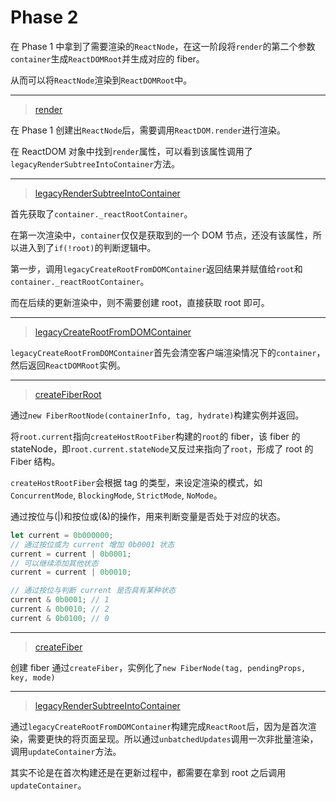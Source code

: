 # Phase 2

在 Phase 1 中拿到了需要渲染的`ReactNode`，在这一阶段将`render`的第二个参数`container`生成`ReactDOMRoot`并生成对应的 fiber。

从而可以将`ReactNode`渲染到`ReactDOMRoot`中。

---

> [render](../ReactDOM.md#render)

在 Phase 1 创建出`ReactNode`后，需要调用`ReactDOM.render`进行渲染。

在 ReactDOM 对象中找到`render`属性，可以看到该属性调用了`legacyRenderSubtreeIntoContainer`方法。

---

> [legacyRenderSubtreeIntoContainer](../ReactDOM.md#legacyRenderSubtreeIntoContainer)

首先获取了`container._reactRootContainer`。

在第一次渲染中，`container`仅仅是获取到的一个 DOM 节点，还没有该属性，所以进入到了`if(!root)`的判断逻辑中。

第一步，调用`legacyCreateRootFromDOMContainer`返回结果并赋值给`root`和`container._reactRootContainer`。

而在后续的更新渲染中，则不需要创建 root，直接获取 root 即可。

---

> [legacyCreateRootFromDOMContainer](../ReactDOM.md)

`legacyCreateRootFromDOMContainer`首先会清空客户端渲染情况下的`container`，然后返回`ReactDOMRoot`实例。

---

> [createFiberRoot](../ReactFiberRoot.md)

通过`new FiberRootNode(containerInfo, tag, hydrate)`构建实例并返回。

将`root.current`指向`createHostRootFiber`构建的`root`的 fiber，该 fiber 的 stateNode，即`root.current.stateNode`又反过来指向了`root`，形成了 root 的 Fiber 结构。

`createHostRootFiber`会根据 tag 的类型，来设定渲染的模式，如 `ConcurrentMode`, `BlockingMode`, `StrictMode`, `NoMode`。

通过按位与(|)和按位或(&)的操作，用来判断变量是否处于对应的状态。

```javascript
let current = 0b000000;
// 通过按位或为 current 增加 0b0001 状态
current = current | 0b0001;
// 可以继续添加其他状态
current = current | 0b0010;

// 通过按位与判断 current 是否具有某种状态
current & 0b0001; // 1
current & 0b0010; // 2
current & 0b0100; // 0
```

---

> [createFiber](../ReactFiber.md)

创建 fiber 通过`createFiber`，实例化了`new FiberNode(tag, pendingProps, key, mode)`

---

> [legacyRenderSubtreeIntoContainer](../ReactDOM.md#legacyRenderSubtreeIntoContainer)

通过`legacyCreateRootFromDOMContainer`构建完成`ReactRoot`后，因为是首次渲染，需要更快的将页面呈现。所以通过`unbatchedUpdates`调用一次非批量渲染，调用`updateContainer`方法。

其实不论是在首次构建还是在更新过程中，都需要在拿到 root 之后调用`updateContainer`。
